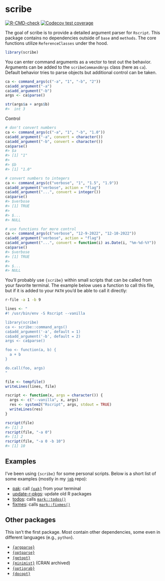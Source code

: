 
<!-- README.md is generated from README.Rmd. Please edit that file -->

# scribe

<!-- badges: start -->

[![R-CMD-check](https://github.com/jmbarbone/scribe/actions/workflows/R-CMD-check.yaml/badge.svg)](https://github.com/jmbarbone/scribe/actions/workflows/R-CMD-check.yaml)
[![Codecov test
coverage](https://codecov.io/gh/jmbarbone/scribe/branch/main/graph/badge.svg)](https://app.codecov.io/gh/jmbarbone/scribe?branch=main)
<!-- badges: end -->

The goal of scribe is to provide a detailed argument parser for
`Rscript`. This package contains no dependencies outside of `base` and
`methods`. The core functions utilize `ReferenceClasses` under the hood.

``` r
library(scribe)
```

You can enter command arguments as a vector to test out the behavior.
Arguments can be added to the `scribeCommandArgs` class (here as `ca`).
Default behavior tries to parse objects but additional control can be
taken.

``` r
ca <- command_args(c("-a", "1", "-b", "2"))
ca$add_argument("-a")
ca$add_argument("-b")
args <- ca$parse()

str(args$a + args$b)
#>  int 3
```

Control

``` r
# don't convert numbers
ca <- command_args(c("-a", "1", "-b", "1.0"))
ca$add_argument("-a", convert = character())
ca$add_argument("-b", convert = character())
ca$parse()
#> $a
#> [1] "1"
#> 
#> $b
#> [1] "1.0"

# convert numbers to integers
ca <- command_args(c("verbose", "1", "1.5", "1.9"))
ca$add_argument("verbose", action = "flag")
ca$add_argument("...", convert = integer())
ca$parse()
#> $verbose
#> [1] TRUE
#> 
#> $...
#> NULL

# use functions for more control
ca <- command_args(c("verbose", "12-9-2022", "12-10-2022"))
ca$add_argument("verbose", action = "flag")
ca$add_argument("...", convert = function(i) as.Date(i, "%m-%d-%Y"))
ca$parse()
#> $verbose
#> [1] TRUE
#> 
#> $...
#> NULL
```

You’ll probably use `{scribe}` within small scripts that can be called
from your favorite terminal. The example below uses a function to call
this file, but if it is added to your `PATH` you’d be able to call it
directly:

``` bash
r-file -a 1 -b 9
```

``` r
lines <- "
#! /usr/bin/env -S Rscript --vanilla 

library(scribe)
ca <- scribe::command_args()
ca$add_argument('-a', default = 1)
ca$add_argument('-b', default = 2)
args <- ca$parse()

foo <- function(a, b) {
  a + b
}

do.call(foo, args)
"

file <- tempfile()
writeLines(lines, file)

rscript <- function(x, args = character()) {
  args <- c("--vanilla", x, args)
  res <- system2("Rscript", args, stdout = TRUE)
  writeLines(res)
}

rscript(file)
#> [1] 3
rscript(file, "-a 0")
#> [1] 2
rscript(file, "-a 0 -b 10")
#> [1] 10
```

## Examples

I’ve been using `{scribe}` for some personal scripts. Below is a short
list of some examples (mostly in my
[`jmb`](https://github.com/jmbarbone/jmb) repo):

- [pak](https://github.com/jmbarbone/jmb/blob/main/bin/pak): call
  [`{pak}`](https://pak.r-lib.org/) from your terminal
- [update-r-pkgs](https://github.com/jmbarbone/jmb/blob/main/bin/update-r-pkgs):
  update old R packages
- [todos](https://github.com/jmbarbone/jmb/blob/main/bin/todos): calls
  [`mark::todos()`](https://jmbarbone.github.io/mark/reference/todos.html)
- [fixmes](https://github.com/jmbarbone/jmb/blob/main/bin/fixmes): calls
  [`mark::fixmes()`](https://jmbarbone.github.io/mark/reference/todos.html)

## Other packages

This isn’t the first package. Most contain other dependencies, some even
in different languages (e.g., `python`).

- [`{argparse}`](https://github.com/trevorld/r-argparse)
- [`{optparse}`](https://github.com/trevorld/r-optparse)
- [`{getopt}`](https://github.com/trevorld/r-getopt)
- [`{minimist}`](https://github.com/jeroen/minimist) (CRAN archived)
- [`{optigrab}`](https://github.com/decisionpatterns/optigrab)
- [`{docopt}`](https://github.com/docopt/docopt.R)
